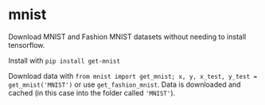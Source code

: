 # mnist

<!---[![Build Status](https://travis-ci.com/blester125/get-mnist.svg?branch=master)](https://travis-ci.com/blester125/get-mnist)--->

Download MNIST and Fashion MNIST datasets without needing to install tensorflow.

Install with `pip install get-mnist`

Download data with `from mnist import get_mnist; x, y, x_test, y_test = get_mnist('MNIST')` or use `get_fashion_mnist`. Data is downloaded and cached (in this case into the folder called `'MNIST'`).
